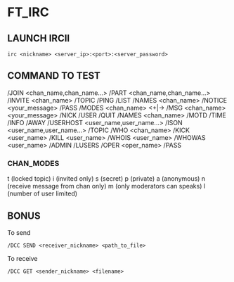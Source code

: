 # FT_IRC

## LAUNCH IRCII

```
irc <nickname> <server_ip>:<port>:<server_password>
```

## COMMAND TO TEST

/JOIN <chan_name,chan_name...>
/PART <chan_name,chan_name...>
/INVITE <nickname> <chan_name>
/TOPIC <topic of chan>
/PING <nickname>
/LIST
/NAMES <chan_name>
/NOTICE <nickname> <your_message>
/PASS <password>
/MODES <chan_name> <+|-><mode>
/MSG <chan_name> <your_message>
/NICK <name>
/USER <name>
/QUIT <reason>
/NAMES <chan_name>
/MOTD
/TIME
/INFO
/AWAY
/USERHOST <user_name,user_name...>
/ISON <user_name,user_name...>
/TOPIC <topic>
/WHO <chan_name>
/KICK <user_name>
/KILL <user_name>
/WHOIS <user_name>
/WHOWAS <user_name>
/ADMIN
/LUSERS
/OPER <oper_name>
/PASS <password>

### CHAN_MODES

t (locked topic)
i (invited only)
s (secret)
p (private)
a (anonymous)
n (receive message from chan only)
m (only moderators can speaks)
l (number of user limited)

## BONUS

To send
```
/DCC SEND <receiver_nickname> <path_to_file>
```

To receive
```
/DCC GET <sender_nickname> <filename>
```